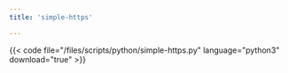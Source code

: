 ```yaml
---
title: 'simple-https'

---
```


{{< code file="/files/scripts/python/simple-https.py" language="python3" download="true" >}}

